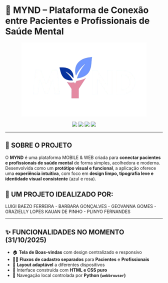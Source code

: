# 🧠 MYND – Plataforma de Conexão entre Pacientes e Profissionais de Saúde Mental

<p align="center">
  <img src="TELAS/logo branca.png" alt="Logo MYND" width="400">
</p>

<p align="center">
  <img src="https://img.shields.io/badge/HTML5-orange?logo=html5&logoColor=white&style=flat-square">
  <img src="https://img.shields.io/badge/CSS3-blue?logo=css3&logoColor=white&style=flat-square">
  <img src="https://img.shields.io/badge/Python-3776AB?logo=python&logoColor=white&style=flat-square">
  <img src="https://img.shields.io/badge/Status-Em%20Desenvolvimento-yellow?style=flat-square">
</p>

---

## 💬 SOBRE O PROJETO

O **MYND** é uma plataforma MOBILE & WEB criada para **conectar pacientes e profissionais de saúde mental** de forma simples, acolhedora e moderna.  
Desenvolvida como um **protótipo visual e funcional**, a aplicação oferece uma **experiência intuitiva**, com foco em **design limpo, tipografia leve e identidade visual consistente** (azul e rosa).

## 👤 UM PROJETO IDEALIZADO POR:

LUIGI BAEZO FERREIRA - BARBARA GONÇALVES - GEOVANNA GOMES - GRAZIELLY LOPES  KAUAN DE PINHO - PLINYO FERNANDES 

---

## ✨ FUNCIONALIDADES NO MOMENTO (31/10/2025)

- 🏠 **Tela de Boas-vindas** com design centralizado e responsivo  
- 👩‍⚕️ **Fluxos de cadastro separados** para **Pacientes** e **Profissionais**  
- 📱 **Layout adaptável** a diferentes dispositivos  
- 🎨 Interface construída com **HTML e CSS puro**  
- 🐍 Navegação local controlada por **Python (`webbrowser`)**  

